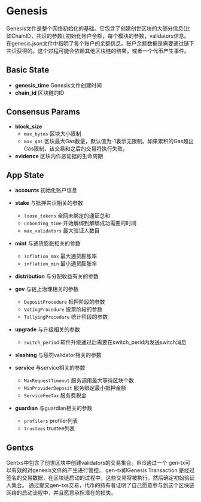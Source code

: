 # Genesis

Genesis文件是整个网络初始化的基础。它包含了创建创世区块的大部分信息(比如ChainID，共识的参数),初始化账户余额，每个模块的参数，validators信息。
在genesis.json文件中指明了各个账户的余额信息。账户余额数据是需要通过链下共识获得的。这个过程可能会依赖其他区块链的结果，或者一个代币产生事件。

## Basic State

* **genesis_time** Genesis文件创建时间
* **chain_id**     区块链的ID

## Consensus Params

* **block_size** 
  * `max_bytes` 区块大小限制
  * `max_gas`  区块最大Gas数量，默认值为-1表示无限制。如果累积的Gas超出Gas限制，该交易和之后的交易将执行失败。
* **evidence**   区块内作恶证据的生命周期

## App State

* **accounts** 初始化账户信息

* **stake** 与抵押共识相关的参数
  * `loose_tokens`   全网未绑定的通证总和
  * `unbonding_time` 开始解绑到解绑成功需要的时间
  * `max_validators` 最大验证人数目
  
* **mint**  与通货膨胀相关的参数
  * `inflation_max` 最大通货膨胀率
  * `inflation_min` 最小通货膨胀率
  
* **distribution** 与分配收益有关的参数

* **gov**  与链上治理相关的参数
  * `DepositProcedure`  抵押阶段的参数
  * `VotingProcedure`   投票阶段的参数
  * `TallyingProcedure` 统计阶段的参数

* **upgrade** 与升级相关的参数
  * `switch_period` 软件升级通过后需要在switch_perid内发送switch消息

* **slashing** 与惩罚validator相关的参数

* **service**  与service相关的参数
  * `MaxRequestTimeout`   服务调用最大等待区块个数
  * `MinProviderDeposit`  服务绑定最小抵押金额
  * `ServiceFeeTax` 服务费税金
    
* **guardian** 与guardian相关的参数
  * `profilers` profiler列表
  * `trustees` trustee列表
  
## Gentxs

Gentxs中包含了创世区块中创建validators的交易集合。IRIS通过一个 gen-tx可以有效的对genesis文件的产生进行管控。 gen-tx即Genesis Transaction 是经过签名的交易数据，在区块链启动的过程中，这些交易将被执行，然后确定初始验证人集合。
通过提交gen-txs交易，代币的持有者证明了自己愿意参与到这个区块链网络的启动流程中，并且愿意承担潜在的损失。
